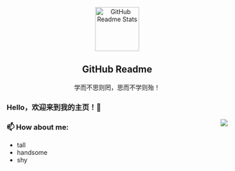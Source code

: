 <p align="center">
 <img width="100px" src="https://img1.baidu.com/it/u=2285571220,3074443572&fm=253&fmt=auto&app=138&f=JPEG?w=800&h=800" align="center" alt="GitHub Readme Stats" />
 <h2 align="center">GitHub Readme</h2>
 <p align="center">学而不思则罔，思而不学则殆！</p>
</p>

<!--
**Waoooooooo/Waoooooooo** is a ✨ _special_ ✨ repository because its `README.md` (this file) appears on your GitHub profile.

Here are some ideas to get you started:

- 🔭 I’m currently working on ...
- 🌱 I’m currently learning ...
- 👯 I’m looking to collaborate on ...
- 🤔 I’m looking for help with ...
- 💬 Ask me about ...
- 📫 How to reach me: ...
- 😄 Pronouns: ...
- ⚡ Fun fact: ...
-->
       
### Hello，欢迎来到我的主页！👋

<img align="right" src="https://github-readme-stats.vercel.app/api?username=Waoooooooo&show_icons=true&icon_color=0366d6&bg_color=ffffff&hide_title=true&hide=contribs&include_all_commits=true&count_private=true"/>

### 📫 How about me: 

- tall
- handsome
- shy
